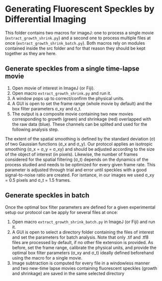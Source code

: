 # Generating Fluorescent Speckles by Differential Imaging

This folder contains two macros for imageJ: one to process a single movie (`extract_growth_shrink.py`) and a second one to process multiple files at once (`extract_growth_shrink_batch.py`). Both macros rely on modules contained inside the src folder and for that reason they should be kept together as they are here.

## Generate speckles from a single time-lapse movie

1. Open movie of interest in ImageJ (or Fiji).
2. Open macro `extract_growth_shrink.py` and run it.
3. A window pops up to correct/confirm the physical units.
4. A GUI is open to set the frame range (whole movie by default) and the box filter parameters σ_xy and σ_t. 
5. The output is a composite movie containing two new movies corresponding to growth (green) and shrinkage (red) overlapped with the raw data (blue). These channels can be splited and used for the following analysis step.

The extent of the spatial smoothing is defined by the standard deviation (σ) of two Gaussian functions (σ_x and σ_y). Our protocol applies an isotropic smoothing (σ_x = σ_y = σ_xy) and should be adjusted according to the size of the object of interest (in pixels). Likewise, the number of frames considered for the spatial filtering (σ_t) depends on the dynamics of the process studied and needs to be optimized for every given frame rate. This parameter is adjusted through trial and error until speckles with a good signal-to-noise ratio are created. For isntance, in our images we used σ_xy = 0.5 pixels and σ_t = 1.5 frames.

## Generate speckles in batch
Once the optimal box filter parameters are defined for a given experimental setup our protocol can be apply for several files at once:

1. Open macro `extract_growth_shrink_batch.py` in ImageJ (or Fiji) and run it.
2. A GUI is open to select a directory folder containing the files of interest and set the parameters for batch analysis. Note that only .tif and .tf8 files are processed by default, if no other file extension is provided. As before, set the frame range, calibrate the physical units, and provide the optimal box filter parameters (σ_xy and σ_t) ideally defined beforehand using the macro for a single movie.
3. Image subtraction is computed for every file in a windowless manner and two new-time lapse movies containing fluorescent speckles (growth and shrinkage) are saved in the same selected directory
